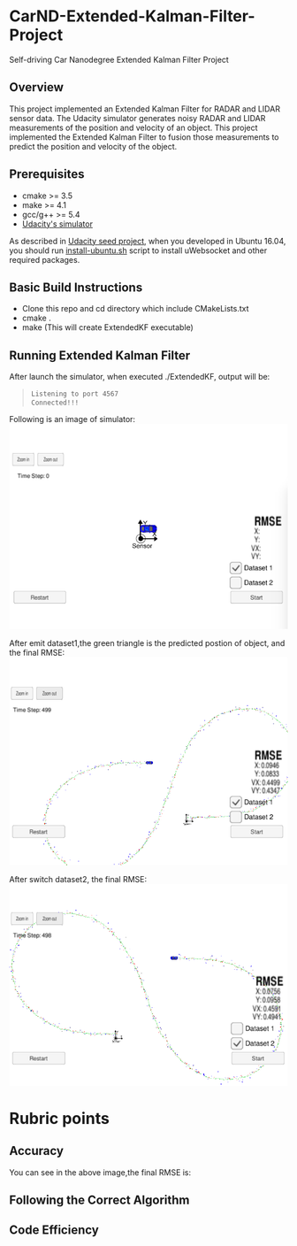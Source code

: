 # CarND-Extended-Kalman-Filter-Project
Self-driving Car Nanodegree Extended Kalman Filter Project

## Overview
This project implemented an Extended Kalman Filter for RADAR and LIDAR sensor data. The Udacity simulator generates noisy RADAR and LIDAR measurements of the position and velocity of an object. This project implemented the Extended Kalman Filter  to fusion those measurements to predict the position and velocity of the object. 

## Prerequisites

+ cmake >= 3.5
+ make >= 4.1
+ gcc/g++ >= 5.4
+ [Udacity's simulator](https://github.com/udacity/self-driving-car-sim/releases)

As described in [Udacity seed project](https://github.com/udacity/CarND-Extended-Kalman-Filter-Project), when you developed in Ubuntu 16.04, you should run [install-ubuntu.sh](https://github.com/wuqianliang/CarND-EKF-Project/blob/master/install-ubuntu.sh) script to install uWebsocket and other required packages.

## Basic Build Instructions
+ Clone this repo and cd directory which include CMakeLists.txt
+ cmake .
+ make (This will create ExtendedKF executable) 

## Running Extended Kalman Filter
After launch the simulator, when executed ./ExtendedKF, output will be:
>     Listening to port 4567
>     Connected!!!

Following is an image of simulator:
![Alt text](https://github.com/wuqianliang/CarND-EKF-Project/blob/master/images/simulator.png "Optional title")

After emit dataset1,the green triangle is the predicted postion of object, and the final RMSE:
![Alt text](https://github.com/wuqianliang/CarND-EKF-Project/blob/master/images/dataset1.png "Optional title")

After switch dataset2, the final RMSE:
![Alt text](https://github.com/wuqianliang/CarND-EKF-Project/blob/master/images/dataset2.png "Optional title")

# Rubric points
## Accuracy
You can see in the above image,the final RMSE is:


## Following the Correct Algorithm

## Code Efficiency

